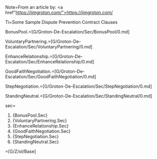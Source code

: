 
Note=From an article by: <a href"https://jimgroton.com/">https://jimgroton.com/</a>

Ti=Some Sample Dispute Prevention Contract Clauses 

BonusPool.=[G/Groton-De-Escalation/Sec/BonusPool/0.md]

VoluntaryPartnering.=[G/Groton-De-Escalation/Sec/VoluntaryPartnering/0.md]

EnhanceRelationship.=[G/Groton-De-Escalation/Sec/EnhanceRelationship/0.md]

GoodFaithNegotiation.=[G/Groton-De-Escalation/Sec/GoodFaithNegotiation/0.md]

StepNegotiation.=[G/Groton-De-Escalation/Sec/StepNegotiation/0.md]

StandingNeutral.=[G/Groton-De-Escalation/Sec/StandingNeutral/0.md]

sec=<ol><li>{BonusPool.Sec}<li>{VoluntaryPartnering.Sec}<li>{EnhanceRelationship.Sec}<li>{GoodFaithNegotiation.Sec}<li>{StepNegotiation.Sec}<li>{StandingNeutral.Sec}</ol>

=[G/Z/ol/Base]
